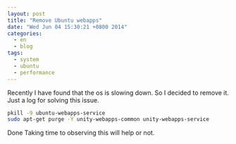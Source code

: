 ```yaml
---
layout: post
title: "Remove Ubuntu webapps"
date: "Wed Jun 04 15:30:21 +0800 2014"
categories:
  - en
  - blog
tags:
  - system
  - ubuntu
  - performance
---
```


Recently I have found that the os is slowing down.
So I decided to remove it.
Just a log for solving this issue.

~~~bash
pkill -9 ubuntu-webapps-service
sudo apt-get purge -Y unity-webapps-common unity-webapps-service
~~~

Done
Taking time to observing this will help or not.
